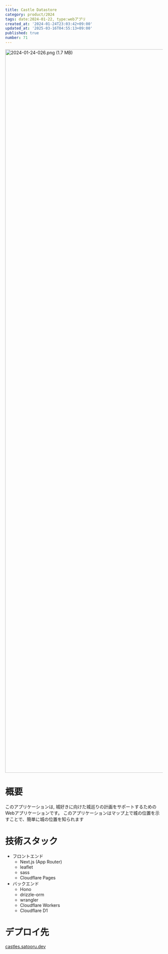 ```yaml
---
title: Castle Datastore
category: product/2024
tags: date:2024-01-22, type:webアプリ
created_at: '2024-01-24T23:03:42+09:00'
updated_at: '2025-03-16T04:55:13+09:00'
published: true
number: 71
---
```


<!-- icons: nextjs,scss,hono -->

<img width="2314" alt="2024-01-24-026.png (1.7 MB)" src="https://img.esa.io/uploads/production/attachments/21347/2024/01/24/148142/bff69d22-ed22-45a7-b8c7-5444cc40da72.png">


# 概要
このアプリケーションは, 城好きに向けた城巡りの計画をサポートするためのWebアプリケーションです。
このアプリケーションはマップ上で城の位置を示すことで、簡単に城の位置を知られます

# 技術スタック
- フロントエンド
    - Next.js (App Router)
    - leaflet
    - sass
    - Cloudflare Pages
- バックエンド
    - Hono
    - drizzle-orm
    - wrangler
    - Cloudflare Workers
    - Cloudflare D1

# デプロイ先
[castles.satooru.dev](https://castles.satooru.dev/)

